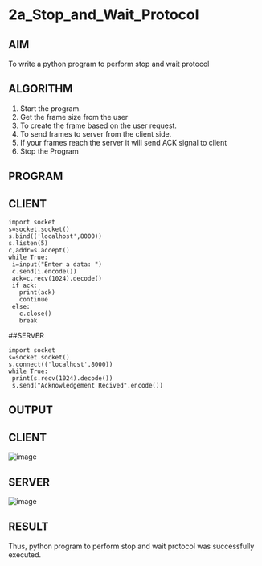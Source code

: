 # 2a_Stop_and_Wait_Protocol
## AIM 
To write a python program to perform stop and wait protocol
## ALGORITHM
1. Start the program.
2. Get the frame size from the user
3. To create the frame based on the user request.
4. To send frames to server from the client side.
5. If your frames reach the server it will send ACK signal to client
6. Stop the Program
## PROGRAM
## CLIENT
```
import socket
s=socket.socket()
s.bind(('localhost',8000))
s.listen(5)
c,addr=s.accept()
while True:
 i=input("Enter a data: ")
 c.send(i.encode())
 ack=c.recv(1024).decode()
 if ack:
   print(ack)
   continue
 else:
   c.close()
   break
```
##SERVER
```
import socket
s=socket.socket()
s.connect(('localhost',8000))
while True:
 print(s.recv(1024).decode())
 s.send("Acknowledgement Recived".encode())
```

## OUTPUT
## CLIENT
![image](https://github.com/Sabari-2005/2a_Stop_and_Wait_Protocol/assets/139338709/f640359e-a59b-475c-a710-40e4a3e18a17)
## SERVER
![image](https://github.com/Sabari-2005/2a_Stop_and_Wait_Protocol/assets/139338709/b29cf3e4-bbf9-48d3-9c90-c82f121df886)
## RESULT
Thus, python program to perform stop and wait protocol was successfully executed.
